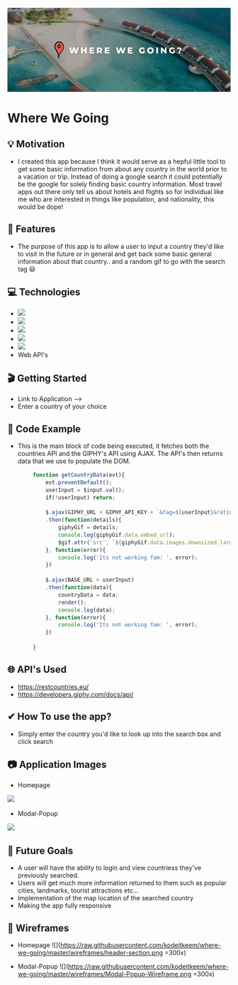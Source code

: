 
![Github Banner](https://raw.githubusercontent.com/kodeitkeem/where-we-going/master/img/Github-banner.png)

# Where We Going

## &#x1f4a1; Motivation
* I created this app because I think it would serve as a hepful little tool to get some basic information from about any country in the world prior to a vacation or trip. Instead of doing a google search it could potentially be the google for solely finding basic country information. Most travel apps out there only tell us about hotels and flights so for individual like me who are interested in things like population, and nationality, this would be dope!

## 	&#x1f511; Features 
* The purpose of this app is to allow a user to input a country they'd like to visit in the future or in general and get back some basic general information about that country.. and a random gif to go with the search tag &#x1f603;

## &#x1f4bb; Technologies
* ![](https://img.shields.io/badge/HTML5-informational?style=flat-square&logo=HTML5&logoColor=white&color=000000)
* ![](https://img.shields.io/badge/CSS3-informational?style=flat-square&logo=CSS3&logoColor=white&color=000000)
* ![](https://img.shields.io/badge/JavaScript-informational?style=flat-square&logo=JavaScript&logoColor=white&color=000000)
* ![](https://img.shields.io/badge/JQuery-informational?style=flat-square&logo=JQuery&logoColor=white&color=000000)
* ![](https://img.shields.io/badge/Bootstrap4-informational?style=flat-square&logo=Bootstrap&logoColor=white&color=000000)
* Web API's

## &#x1f3ac; Getting Started
* Link to Application --> 
* Enter a country of your choice


## &#x1f680; Code Example
* This is the main block of code being executed, it fetches both the countries API and the GIPHY's API using AJAX. The API's then returns data that we use to populate the DOM. 

```javascript
        function getCountryData(evt){
            evt.preventDefault();
            userInput = $input.val();
            if(!userInput) return;

            $.ajax(GIPHY_URL + GIPHY_API_KEY + `&tag=${userInput}&rating=g`)
            .then(function(details){
                giphyGif = details;
                console.log(giphyGif.data.embed_url);
                $gif.attr('src', `${giphyGif.data.images.downsized_large.url}`);
            }, function(error){
                console.log('Its not working fam: ', error);
            })
            
            $.ajax(BASE_URL + userInput)
            .then(function(data){
                countryData = data;
                render();
                console.log(data);
            }, function(error){
                console.log('Its not working fam: ', error);
            })

        }
```

## &#x1f310; API's Used
* https://restcountries.eu/
* https://developers.giphy.com/docs/api/

## &#x2714; How To use the app?
* Simply enter the country you'd like to look up into the search box and click search

## &#x1f4f7; Application Images
* Homepage
<img src="https://imgur.com/7kDocCm" width="300"/>

* Modal-Popup
<img src="https://imgur.com/51iOVy3" width="300"/>

## &#x1f52e; Future Goals
* A user will have the ability to login and view countriess they've previously searched. 
* Users will get much more information returned to them such as popular cities, landmarks, tourist attractions etc...
* Implementation of the map location of the searched country 
* Making the app fully responsive

## &#x1f4d0; Wireframes
* Homepage
![](https://raw.githubusercontent.com/kodeitkeem/where-we-going/master/wireframes/header-section.png =300x)

* Modal-Popup
![](https://raw.githubusercontent.com/kodeitkeem/where-we-going/master/wireframes/Modal-Popup-Wireframe.png =300x)